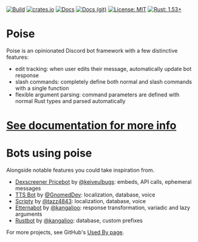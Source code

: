 [![Build](https://img.shields.io/github/workflow/status/kangalioo/poise/CI)](https://kangalioo.github.io/poise/)
[![crates.io](https://img.shields.io/crates/v/poise.svg)](https://crates.io/crates/poise)
[![Docs](https://img.shields.io/badge/docs-online-informational)](https://docs.rs/poise/)
[![Docs (git)](https://img.shields.io/badge/docs%20%28git%29-online-informational)](https://kangalioo.github.io/poise/)
[![License: MIT](https://img.shields.io/badge/license-MIT-yellow.svg)](https://opensource.org/licenses/MIT)
[![Rust: 1.53+](https://img.shields.io/badge/rust-1.53+-93450a)](https://blog.rust-lang.org/2021/06/17/Rust-1.53.0.html)

# Poise
Poise is an opinionated Discord bot framework with a few distinctive features:
- edit tracking: when user edits their message, automatically update bot response 
- slash commands: completely define both normal and slash commands with a single function
- flexible argument parsing: command parameters are defined with normal Rust types and parsed automatically

# [See documentation for more info](https://docs.rs/poise/)

# Bots using poise

Alongside notable features you could take inspiration from.

- [Dexscreener Pricebot](https://github.com/keiveulbugs/Dexscreener_pricebot) by [@keiveulbugs](https://github.com/keiveulbugs): embeds, API calls, ephemeral messages
- [TTS Bot](https://github.com/Discord-TTS/Bot/) by [@GnomedDev](https://github.com/GnomedDev): localization, database, voice
- [Scripty](https://github.com/scripty-bot/scripty) by [@tazz4843](https://github.com/tazz4843): localization, database, voice
- [Etternabot](https://github.com/kangalioo/Etternabot) by [@kangalioo](https://github.com/kangalioo): response transformation, variadic and lazy arguments
- [Rustbot](https://github.com/kangalioo/rustbot) by [@kangalioo](https://github.com/kangalioo): database, custom prefixes

For more projects, see GitHub's [Used By page](https://github.com/kangalioo/poise/network/dependents).
